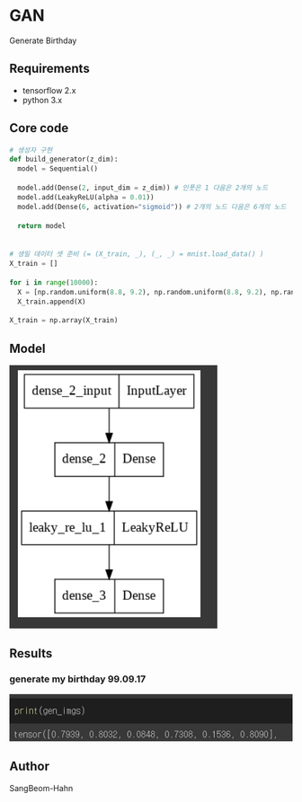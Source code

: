 # GAN
Generate Birthday 

## Requirements
* tensorflow 2.x
* python 3.x

## Core code
```python
# 생성자 구현
def build_generator(z_dim):
  model = Sequential()

  model.add(Dense(2, input_dim = z_dim)) # 인풋은 1 다음은 2개의 노드
  model.add(LeakyReLU(alpha = 0.01))
  model.add(Dense(6, activation="sigmoid")) # 2개의 노드 다음은 6개의 노드

  return model
  
  
# 생일 데이터 셋 준비 (= (X_train, _), (_, _) = mnist.load_data() )
X_train = []

for i in range(10000):
  X = [np.random.uniform(8.8, 9.2), np.random.uniform(8.8, 9.2), np.random.uniform(0.0, 0.2), np.random.uniform(8.8, 9.2), np.random.uniform(0.8, 1.2), np.random.uniform(6.8, 7.2)]
  X_train.append(X)

X_train = np.array(X_train)
```


## Model
![model](./assests/model.PNG)


## Results
### generate my birthday 99.09.17
![result](./assests/res.PNG)



## Author
SangBeom-Hahn
